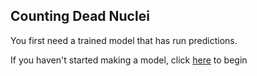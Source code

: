 ## Counting Dead Nuclei

You first need a trained model that has run predictions. 

If you haven't started making a model, click [here](https://github.com/hbakhtiar/C3LLS/blob/main/Documentation/New%20to%20AI/Create%20Training%20Data.md) to begin

